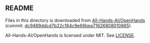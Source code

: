 ## README

Files in this directory is downloaded from [All-Hands-AI/OpenHands](https://github.com/All-Hands-AI/OpenHands) (commit: [dc9489ddcd7b22c164c9e66bea71626808010865](https://github.com/All-Hands-AI/OpenHands/commit/dc9489ddcd7b22c164c9e66bea71626808010865)).

All-Hands-AI/OpenHands is licensed under MIT. See [LICENSE](https://github.com/All-Hands-AI/OpenHands/blob/dc9489ddcd7b22c164c9e66bea71626808010865/LICENSE).